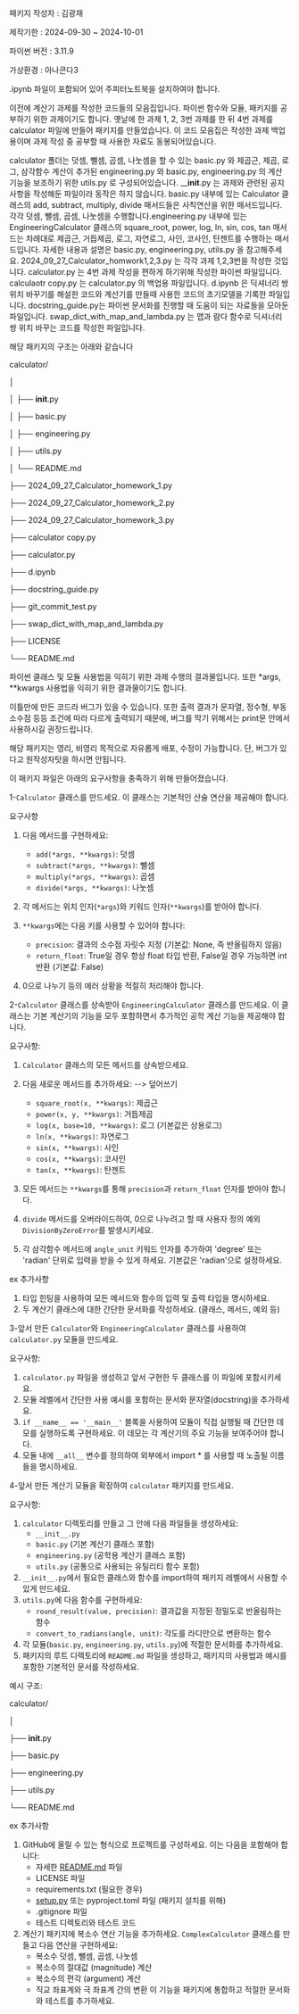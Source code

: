 패키지 작성자 : 김광재

제작기한 : 2024-09-30 ~ 2024-10-01

파이썬 버전 : 3.11.9

가상환경 : 아나콘다3

.ipynb 파일이 포함되어 있어 주피터노트북을 설치하여야 합니다.

이전에 계산기 과제를 작성한 코드들의 모음집입니다. 파이썬 함수와 모듈, 패키지를 공부하기 위한 과제이기도 합니다. 옛날에 한 과제 1, 2, 3번 과제를 한 뒤 4번 과제를 calculator 파일에 만들어 패키지를 만들었습니다. 이 코드 모음집은 작성한 과제 백업용이며 과제 작성 중 공부할 때 사용한 자료도 동봉되어있습니다. 



calculator 폴더는 덧셈, 뺄셈, 곱셈, 나눗셈을 할 수 있는 basic.py 와 제곱근, 제곱, 로그, 삼각함수 계산이 추가된 engineering.py 와 basic.py, engineering.py 의 계산 기능을 보조하기 위한 utils.py 로 구성되어있습니다. ____init__.py 는 과제와 관련된 공지사항을 작성해둔 파일이라 동작은 하지 않습니다. basic.py 내부에 있는 Calculator 클래스의 add, subtract, multiply, divide 매서드들은 사칙연산을 위한 매서드입니다. 각각 덧셈, 뺄셈, 곱셈, 나눗셈을 수행합니다.engineering.py 내부에 있는 EngineeringCalculator 클래스의 square_root, power, log, ln, sin, cos, tan 매서드는 차례대로 제곱근, 거듭제곱, 로그, 자연로그, 사인, 코사인, 탄젠트를 수행하는 매서드입니다. 자세한 내용과 설명은 basic.py, engineering.py, utils.py 을 참고해주세요.
2024_09_27_Calculator_homwork1,2,3.py 는 각각 과제 1,2,3번을 작성한 것입니다.
calculator.py 는 4번 과제 작성을 편하게 하기위해 작성한 파이썬 파일입니다.
calculaotr copy.py 는 calculator.py 의 백업용 파일입니다.
d.ipynb 은 딕셔너리 쌍 위치 바꾸기를 해설한 코드와 계산기를 만들때 사용한 코드의 초기모델을 기록한 파일입니다.
docstring_guide.py는 파이썬 문서화를 진행할 때 도움이 되는 자료들을 모아둔 파일입니다.
swap_dict_with_map_and_lambda.py 는 맵과 람다 함수로 딕셔너리 쌍 위치 바꾸는 코드를 작성한 파일입니다.


해당 패키지의 구조는 아래와 같습니다

calculator/

│

│       ├── __init__.py

│       ├── basic.py

│       ├── engineering.py

│       ├── utils.py

│       └── README.md

├── 2024_09_27_Calculator_homework_1.py

├── 2024_09_27_Calculator_homework_2.py

├── 2024_09_27_Calculator_homework_3.py

├── calculator copy.py

├── calculator.py

├── d.ipynb

├── docstring_guide.py

├── git_commit_test.py

├── swap_dict_with_map_and_lambda.py

├── LICENSE

└── README.md


파이썬 클래스 및 모듈 사용법을 익히기 위한 과제 수행의 결과물입니다. 또한 *args, **kwargs 사용법을 익히기 위한 결과물이기도 합니다.

이틀만에 만든 코드라 버그가 있을 수 있습니다. 또한 출력 결과가 문자열, 정수형, 부동소수점 등등 조건에 따라 다르게 출력되기 때문에, 버그를 막기 위해서는 print문 안에서 사용하시길 권장드립니다.

해당 패키지는 영리, 비영리 목적으로 자유롭게 배포, 수정이 가능합니다. 단, 버그가 있다고 원작성자탓을 하시면 안됩니다.

이 패키지 파일은 아래의 요구사항을 충족하기 위해 만들어졌습니다.


1-`Calculator` 클래스를 만드세요. 이 클래스는 기본적인 산술 연산을 제공해야 합니다.

요구사항
1. 다음 메서드를 구현하세요:
   - `add(*args, **kwargs)`: 덧셈
   - `subtract(*args, **kwargs)`: 뺄셈
   - `multiply(*args, **kwargs)`: 곱셈
   - `divide(*args, **kwargs)`: 나눗셈

2. 각 메서드는 위치 인자(`*args`)와 키워드 인자(`**kwargs`)를 받아야 합니다.

3. `**kwargs`에는 다음 키를 사용할 수 있어야 합니다:
   - `precision`: 결과의 소수점 자릿수 지정 (기본값: None, 즉 반올림하지 않음)
   - `return_float`: True일 경우 항상 float 타입 반환, False일 경우 가능하면 int 반환 (기본값: False)

4. 0으로 나누기 등의 에러 상황을 적절히 처리해야 합니다.


2-`Calculator` 클래스를 상속받아 `EngineeringCalculator` 클래스를 만드세요. 이 클래스는 기본 계산기의 기능을 모두 포함하면서 추가적인 공학 계산 기능을 제공해야 합니다.

요구사항:
1. `Calculator` 클래스의 모든 메서드를 상속받으세요.

2. 다음 새로운 메서드를 추가하세요: --> 덮어쓰기
   - `square_root(x, **kwargs)`: 제곱근
   - `power(x, y, **kwargs)`: 거듭제곱
   - `log(x, base=10, **kwargs)`: 로그 (기본값은 상용로그)
   - `ln(x, **kwargs)`: 자연로그
   - `sin(x, **kwargs)`: 사인
   - `cos(x, **kwargs)`: 코사인
   - `tan(x, **kwargs)`: 탄젠트

3. 모든 메서드는 `**kwargs`를 통해 `precision`과 `return_float` 인자를 받아야 합니다.

4. `divide` 메서드를 오버라이드하여, 0으로 나누려고 할 때 사용자 정의 예외 `DivisionByZeroError`를 발생시키세요.

5. 각 삼각함수 메서드에 `angle_unit` 키워드 인자를 추가하여 'degree' 또는 'radian' 단위로 입력을 받을 수 있게 하세요. 기본값은 'radian'으로 설정하세요.


ex 추가사항
1. 타입 힌팅을 사용하여 모든 메서드와 함수의 입력 및 출력 타입을 명시하세요.
2. 두 계산기 클래스에 대한 간단한 문서화를 작성하세요. (클래스, 메서드, 예외 등)


3-앞서 만든 `Calculator`와 `EngineeringCalculator` 클래스를 사용하여 `calculator.py` 모듈을 만드세요.

요구사항:
1. `calculator.py` 파일을 생성하고 앞서 구현한 두 클래스를 이 파일에 포함시키세요.
2. 모듈 레벨에서 간단한 사용 예시를 포함하는 문서화 문자열(docstring)을 추가하세요.
3. `if __name__ == '__main__'` 블록을 사용하여 모듈이 직접 실행될 때 간단한 데모를 실행하도록 구현하세요. 이 데모는 각 계산기의 주요 기능을 보여주어야 합니다.
4. 모듈 내에 `__all__` 변수를 정의하여 외부에서 import * 를 사용할 때 노출될 이름들을 명시하세요.


4-앞서 만든 계산기 모듈을 확장하여 `calculator` 패키지를 만드세요.

요구사항:

1. `calculator` 디렉토리를 만들고 그 안에 다음 파일들을 생성하세요:
    - `__init__.py`
    - `basic.py` (기본 계산기 클래스 포함)
    - `engineering.py` (공학용 계산기 클래스 포함)
    - `utils.py` (공통으로 사용되는 유틸리티 함수 포함)
2. `__init__.py`에서 필요한 클래스와 함수를 import하여 패키지 레벨에서 사용할 수 있게 만드세요.
3. `utils.py`에 다음 함수를 구현하세요:
    - `round_result(value, precision)`: 결과값을 지정된 정밀도로 반올림하는 함수
    - `convert_to_radians(angle, unit)`: 각도를 라디안으로 변환하는 함수
4. 각 모듈(`basic.py`, `engineering.py`, `utils.py`)에 적절한 문서화를 추가하세요.
5. 패키지의 루트 디렉토리에 `README.md` 파일을 생성하고, 패키지의 사용법과 예시를 포함한 기본적인 문서를 작성하세요.

예시 구조:

calculator/

│

├── __init__.py

├── basic.py

├── engineering.py

├── utils.py

└── README.md


ex 추가사항

1. GitHub에 올릴 수 있는 형식으로 프로젝트를 구성하세요. 이는 다음을 포함해야 합니다:
    - 자세한 [README.md](http://readme.md/) 파일
    - LICENSE 파일
    - requirements.txt (필요한 경우)
    - [setup.py](http://setup.py/) 또는 pyproject.toml 파일 (패키지 설치를 위해)
    - .gitignore 파일
    - 테스트 디렉토리와 테스트 코드
2. 계산기 패키지에 복소수 연산 기능을 추가하세요. `ComplexCalculator` 클래스를 만들고 다음 연산을 구현하세요:
    - 복소수 덧셈, 뺄셈, 곱셈, 나눗셈
    - 복소수의 절대값 (magnitude) 계산
    - 복소수의 편각 (argument) 계산
    - 직교 좌표계와 극 좌표계 간의 변환
    이 기능을 패키지에 통합하고 적절한 문서화와 테스트를 추가하세요.
